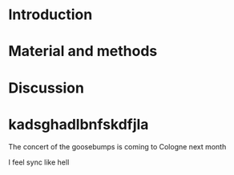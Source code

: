 # Introduction
# Material and methods
# Discussion
# kadsghadlbnfskdfjla
The concert of the goosebumps is coming to Cologne next month


I feel sync like hell
